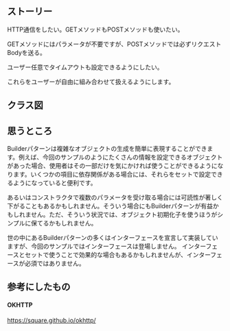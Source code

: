 ## ストーリー

HTTP通信をしたい。GETメソッドもPOSTメソッドも使いたい。

GETメソッドにはパラメータが不要ですが、POSTメソッドでは必ずリクエストBodyを送る。

ユーザー任意でタイムアウトも設定できるようにしたい。

これらをユーザーが自由に組み合わせて扱えるようにします。


## クラス図


## 思うところ

Builderパターンは複雑なオブジェクトの生成を簡単に表現することができます。例えば、今回のサンプルのようにたくさんの情報を設定できるオブジェクトがあった場合、使用者はその一部だけを気にかければ使うことができるようになります。いくつかの項目に依存関係がある場合には、それらをセットで設定できるようになっていると便利です。

あるいはコンストラクタで複数のパラメータを受け取る場合には可読性が著しく下がることもあるかもしれません。そういう場合にもBuilderパターンが有益かもしれません。ただ、そういう状況では、オブジェクト初期化子を使うほうがシンプルに保てるかもしれません。

世の中にあるBuilderパターンの多くはインターフェースを宣言して実装していますが、今回のサンプルではインターフェースは登場しません。
インターフェースとセットで使うことで効果的な場合もあるかもしれませんが、インターフェースが必須ではありません。

## 参考にしたもの

#### OKHTTP

https://square.github.io/okhttp/

